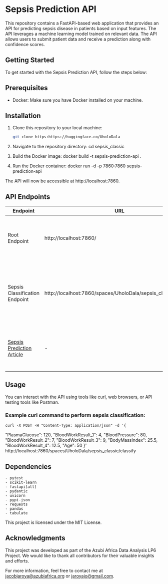 # Sepsis Prediction API

This repository contains a FastAPI-based web application that provides an API for predicting sepsis disease in patients based on input features. The API leverages a machine learning model trained on relevant data. The API allows users to submit patient data and receive a prediction along with confidence scores.

## Getting Started

To get started with the Sepsis Prediction API, follow the steps below:

## Prerequisites

- Docker: Make sure you have Docker installed on your machine.

## Installation

1. Clone this repository to your local machine:

   ```bash
   git clone https:https://huggingface.co/UholoDala

2. Navigate to the repository directory:
    cd sepsis_classic

3. Build the Docker image:
    docker build -t sepsis-prediction-api .

4. Run the Docker container:
    docker run -d -p 7860:7860 sepsis-prediction-api

The API will now be accessible at http://localhost:7860.

## API Endpoints

| Endpoint                            | URL                                                        | Method | Description                                               |
| ----------------------------------- | ---------------------------------------------------------- | ------ | --------------------------------------------------------- |
| Root Endpoint                      | http://localhost:7860/                                    | GET    | Provides basic information about the Sepsis Prediction API. |
| Sepsis Classification Endpoint     | http://localhost:7860/spaces/UholoDala/sepsis_classic/classify | POST   | Accepts patient data and performs sepsis classification. Provides the prediction and confidence scores. |
| [Sepsis Prediction Article](<insert_article_link_here>) | - | - | Learn more about this app and its development in our Sepsis Prediction article. |


## Usage
You can interact with the API using tools like curl, web browsers, or API testing tools like Postman.

### Example curl command to perform sepsis classification:
    curl -X POST -H "Content-Type: application/json" -d '{
  "PlasmaGlucose": 120,
  "BloodWorkResult_1": 4,
  "BloodPressure": 80,
  "BloodWorkResult_2": 7,
  "BloodWorkResult_3": 9,
  "BodyMassIndex": 25.5,
  "BloodWorkResult_4": 12.5,
  "Age": 50
}' http://localhost:7860/spaces/UholoDala/sepsis_classic/classify

## Dependencies
    - pytest
    - scikit-learn
    - fastapi[all]
    - pydantic
    - uvicorn
    - pypi-json
    - requests
    - pandas
    - tabulate

This project is licensed under the MIT License.

## Acknowledgments
This project was developed as part of the Azubi Africa Data Analysis LP6 Project. We would like to thank all contributors for their valuable insights and efforts.

For more information, feel free to contact me at jacobjaroya@azubiafrica.org or jaroyajo@gmail.com.

